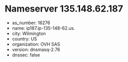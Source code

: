 # Nameserver 135.148.62.187

* as_number: 16276
* name: ip187.ip-135-148-62.us.
* city: Wilmington
* country: US
* organization: OVH SAS
* version: dnsmasq-2.76
* dnssec: false
